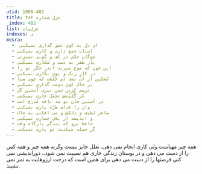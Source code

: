```yaml
---
utid: 1000-482
title: غزل شماره ۴۸۲
_index: 482
list: غزلیات
indexes: ی
mesra:
  - ‌ ای دل به کوی عشق گذاری نمیکنی
  - اسباب جمع داری و کاری نمیکنی
  - چوگان حکم در کف و گویی نمیزنی
  - باز ظفر به دست و شکاری نمیکنی
  - این خون که موج میزند اندر جگر تو را
  - در کارِ رنگ و بوی نگاری نمیکنی
  - مُشکین از آن نشد دَمِ خُلقَت که چون صبا
  - بر خاکِ کویِ دوست گذاری نمیکنی
  - ترسم کزین چمن نبری آستین گل
  - کز گُلبُنش تحمّل خاری نمیکنی
  - در آستین جان تو صد نافه مُدرَج است
  - وان را فدای طرّه یاری نمیکنی
  - ساغر لطیف و دلکش و می افکنی به خاک
  - وَ اندیشه از بلایِ خماری نمیکنی
  - حافظ برو که بندگی بارگاه وقت
  - گر جمله میکنند تو باری نمیکنی
---
```

همه چیز مهیاست ولی کاری انجام نمی دهی. تعلل جایز نیست وگرنه همه چیز و همه کس را از دست می دهی و در بوستان زندگی خاری هم نصیبت نمی شود.، دوراندیشی نمی کنی فرصتها را از دست می دهی برای همین است که درخت ارزوهایت به ثمر نمی نشیند.
